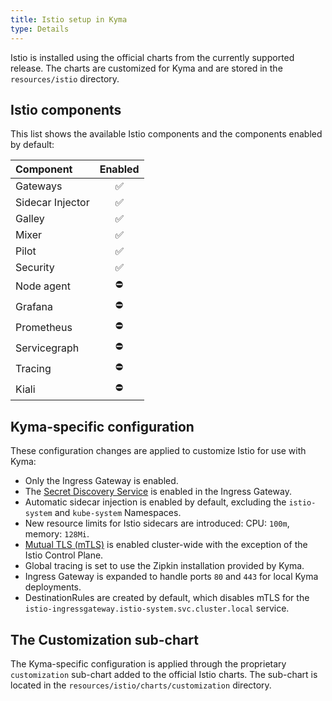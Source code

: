```yaml
---
title: Istio setup in Kyma
type: Details
---
```


Istio is installed using the official charts from the currently supported release. The charts are customized for Kyma and are stored in the `resources/istio` directory.

## Istio components

This list shows the available Istio components and the components enabled by default:

| Component | Enabled |
| :--- | :---: |
| Gateways | ✅ |
| Sidecar Injector | ✅ |
| Galley | ✅ |
| Mixer | ✅ |
| Pilot | ✅ |
| Security | ✅ |
| Node agent | ⛔️ |
| Grafana | ⛔️ |
| Prometheus | ⛔️ |
| Servicegraph | ⛔️ |
| Tracing | ⛔️ |
| Kiali | ⛔️ |

## Kyma-specific configuration

These configuration changes are applied to customize Istio for use with Kyma:

- Only the Ingress Gateway is enabled.
- The [Secret Discovery Service](https://www.envoyproxy.io/docs/envoy/latest/configuration/security/secret.html#secret-discovery-service-sds) is enabled in the Ingress Gateway.
- Automatic sidecar injection is enabled by default, excluding the `istio-system` and `kube-system` Namespaces.
- New resource limits for Istio sidecars are introduced: CPU: `100m`, memory: `128Mi`.
- [Mutual TLS (mTLS)](https://istio.io/docs/concepts/security/#mutual-tls-authentication) is enabled cluster-wide with the exception of the Istio Control Plane.  
- Global tracing is set to use the Zipkin installation provided by Kyma.
- Ingress Gateway is expanded to handle ports `80` and `443` for local Kyma deployments.
- DestinationRules are created by default, which disables mTLS for the `istio-ingressgateway.istio-system.svc.cluster.local` service.

## The Customization sub-chart

The Kyma-specific configuration is applied through the proprietary `customization` sub-chart added to the official Istio charts. The sub-chart is located in the `resources/istio/charts/customization` directory.
